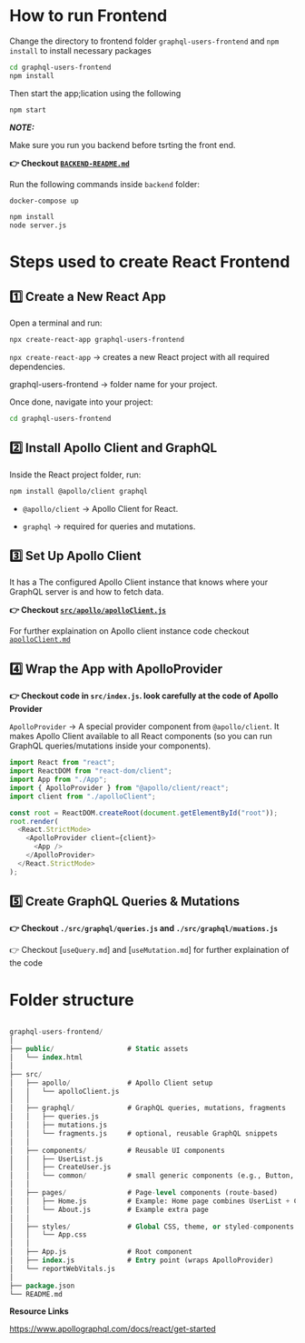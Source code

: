 # How to run Frontend

Change the directory to frontend folder `graphql-users-frontend` and `npm install` to install necessary packages

```bash
cd graphql-users-frontend
npm install
```

Then start the app;lication using the following

```bash
npm start
```

**_NOTE:_**

Make sure you run you backend before tsrting the front end.

**👉 Checkout [`BACKEND-README.md`](/backend/BACKEND-README.md)**

Run the following commands inside `backend` folder:

```bash
docker-compose up
```

```bash
npm install
node server.js
```

# Steps used to create React Frontend

## 1️⃣ Create a New React App

Open a terminal and run:

```bash
npx create-react-app graphql-users-frontend
```

`npx create-react-app` → creates a new React project with all required dependencies.

graphql-users-frontend → folder name for your project.

Once done, navigate into your project:

```bash
cd graphql-users-frontend
```

## 2️⃣ Install Apollo Client and GraphQL

Inside the React project folder, run:

```bash
npm install @apollo/client graphql
```

- `@apollo/client` → Apollo Client for React.

- `graphql` → required for queries and mutations.

## 3️⃣ Set Up Apollo Client

It has a The configured Apollo Client instance that knows where your GraphQL server is and how to fetch data.

**👉 Checkout [`src/apollo/apolloClient.js`](./src/apollo/apolloClient.js)**

For further explaination on Apollo client instance code checkout [`apolloClient.md`]()

## 4️⃣ Wrap the App with ApolloProvider

**👉 Checkout code in `src/index.js`. look carefully at the code of Apollo Provider**

`ApolloProvider` → A special provider component from `@apollo/client`. It makes Apollo Client available to all React components (so you can run GraphQL queries/mutations inside your components).

```javascript
import React from "react";
import ReactDOM from "react-dom/client";
import App from "./App";
import { ApolloProvider } from "@apollo/client/react";
import client from "./apolloClient";

const root = ReactDOM.createRoot(document.getElementById("root"));
root.render(
  <React.StrictMode>
    <ApolloProvider client={client}>
      <App />
    </ApolloProvider>
  </React.StrictMode>
);
```

## 5️⃣ Create GraphQL Queries & Mutations

**👉 Checkout `./src/graphql/queries.js` and `./src/graphql/muations.js`**

👉 Checkout [`useQuery.md`] and [`useMutation.md`] for further explaination of the code

# Folder structure

```sql

graphql-users-frontend/
│
├── public/                  # Static assets
│   └── index.html
│
├── src/
│   ├── apollo/              # Apollo Client setup
│   │   └── apolloClient.js
│   │
│   ├── graphql/             # GraphQL queries, mutations, fragments
│   │   ├── queries.js
│   │   ├── mutations.js
│   │   └── fragments.js     # optional, reusable GraphQL snippets
│   │
│   ├── components/          # Reusable UI components
│   │   ├── UserList.js
│   │   ├── CreateUser.js
│   │   └── common/          # small generic components (e.g., Button, Input)
│   │
│   ├── pages/               # Page-level components (route-based)
│   │   ├── Home.js          # Example: Home page combines UserList + CreateUser
│   │   └── About.js         # Example extra page
│   │
│   ├── styles/              # Global CSS, theme, or styled-components
│   │   └── App.css
│   │
│   ├── App.js               # Root component
│   ├── index.js             # Entry point (wraps ApolloProvider)
│   └── reportWebVitals.js
│
├── package.json
└── README.md
```

**Resource Links**

https://www.apollographql.com/docs/react/get-started
